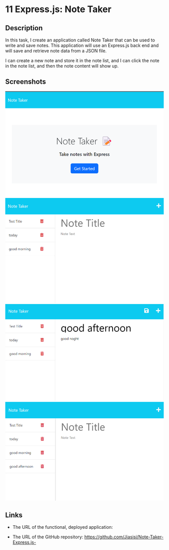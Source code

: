 # 11 Express.js: Note Taker

## Description
In this task, I create an application called Note Taker that can be used to write and save notes. This application will use an Express.js back end and will save and retrieve note data from a JSON file.

I can create a new note and store it in the note list, and I can click the note in the note list, and then the note content will show up. 


## Screenshots
![](./Develop/images/1.png)
![](./Develop/images/2.png)
![](./Develop/images/3.png)
![](./Develop/images/4.png)


## Links

* The URL of the functional, deployed application:


* The URL of the GitHub repository:
https://github.com/Jiasisi/Note-Taker-Express.js-



